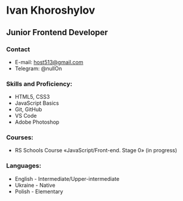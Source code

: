 # Ivan Khoroshylov

## Junior Frontend Developer

### Contact
- E-mail: host513@gmail.com
- Telegram: @nullOn

### Skills and Proficiency:
- HTML5, CSS3
- JavaScript Basics
- Git, GitHub
- VS Code
- Adobe Photoshop

### Courses:
- RS Schools Course «JavaScript/Front-end. Stage 0» (in progress)

### Languages:
- English - Intermediate/Upper-intermediate 
- Ukraine - Native
- Polish - Elementary